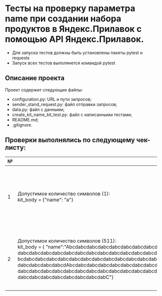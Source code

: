 # Тесты на проверку параметра name при создании набора продуктов в Яндекс.Прилавок с помощью API Яндекс.Прилавок.
- Для запуска тестов должны быть установлены пакеты pytest и requests
- Запуск всех тестов выполянется командой pytest

## Описание проекта
Проект содержит следующие файлы:
- configuration.py: URL и пути запросов;
- sender_stand_request.py: файл отправки запросов;
- data.py: файл с данными;
- create_kit_name_kit_test.py: файл с написанными тестами;
- README.md;
- .gitignore.

## Проверки выполнялись по следующему чек-листу:
| №                                                          | Описание | ОР      |
|-----------------------------------------------------------------------------|---------------|-------------------|
|   1                                                        | Допустимое количество символов (1):<br>kit_body = {"name": "a"}  | Код ответа — 201<br> В ответе поле name совпадает с полем name в запросе      |
|   2                                                        | Допустимое количество символов (511):<br>kit_body = {  "name":"Abcdabcdabcdabcdabcdabcdabcdabcdabcdabcdabcdabcdabcdabcdabcdabcdabcdabcdabcdabcdabcdabc<br>dabcdabcdabcdabcdabcdabcdabcdabcdabcdabcdabcdabcdabcdabcda<br>bcdabcdabcdabcdabcdabcdabcdabcdabcdabcdabcdabcdabcdabcdabcdabcdabcdabcdabcdabcdabcdabcdabcdabc<br>dabcdabcdabcdabcdAbcdabcdabcdabcdabcdabcdabcdabcdabcdabcdabcdabcdabcdabcdabcdabcdabcdabcdabcdabcdabcdabcdabcdabcdabc<br>dabcdabcdabcdabcdabcdabcdabcdabcdabcdabcdabcdabcdabcdabcdabcdabcdabcdabcdabcdabcdabcdabcdabcdabcdabcdabcdabcdabcdabcdabcdabc<br>dabcdabcdabcdabcdabcdabcdabcdabC"}  | Код ответа — 201<br>В ответе поле name совпадает с полем name в запросе   |
